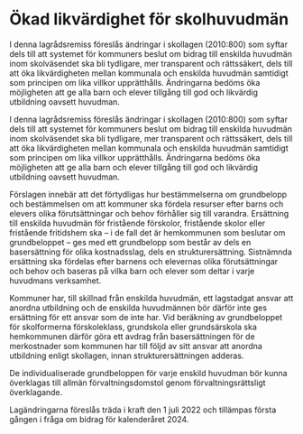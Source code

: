 # Ökad likvärdighet för skolhuvudmän

I denna lagrådsremiss föreslås ändringar i skollagen (2010:800) som syftar dels till att systemet för kommuners beslut om bidrag till enskilda huvudmän inom skolväsendet ska bli tydligare, mer transparent och rättssäkert, dels till att öka likvärdigheten mellan kommunala och enskilda huvudmän samtidigt som principen om lika villkor upprätthålls. Ändringarna bedöms öka möjligheten att ge alla barn och elever tillgång till god och likvärdig utbildning oavsett huvudman.

I denna lagrådsremiss föreslås ändringar i skollagen (2010:800) som syftar dels till att systemet för kommuners beslut om bidrag till enskilda huvudmän inom skolväsendet ska bli tydligare, mer transparent och rättssäkert, dels till att öka likvärdigheten mellan kommunala och enskilda huvudmän samtidigt som principen om lika villkor upprätthålls. Ändringarna bedöms öka möjligheten att ge alla barn och elever tillgång till god och likvärdig utbildning oavsett huvudman.

Förslagen innebär att det förtydligas hur bestämmelserna om grundbelopp och bestämmelsen om att kommuner ska fördela resurser efter barns och elevers olika förutsättningar och behov förhåller sig till varandra. Ersättning till enskilda huvudmän för fristående förskolor, fristående skolor eller fristående fritidshem ska – i de fall det är hemkommunen som beslutar om grundbeloppet – ges med ett grundbelopp som består av dels en basersättning för olika kostnadsslag, dels en strukturersättning. Sistnämnda ersättning ska fördelas efter barnens och elevernas olika förutsättningar och behov och baseras på vilka barn och elever som deltar i varje huvudmans verksamhet.

Kommuner har, till skillnad från enskilda huvudmän, ett lagstadgat ansvar att anordna utbildning och de enskilda huvudmännen bör därför inte ges ersättning för ett ansvar som de inte har. Vid beräkning av grundbeloppet för skolformerna förskoleklass, grundskola eller grundsärskola ska hemkommunen därför göra ett avdrag från basersättningen för de merkostnader som kommunen har till följd av sitt ansvar att anordna utbildning enligt skollagen, innan strukturersättningen adderas.

De individualiserade grundbeloppen för varje enskild huvudman bör kunna överklagas till allmän förvaltningsdomstol genom förvaltningsrättsligt överklagande.

Lagändringarna föreslås träda i kraft den 1 juli 2022 och tillämpas första gången i fråga om bidrag för kalenderåret 2024.
